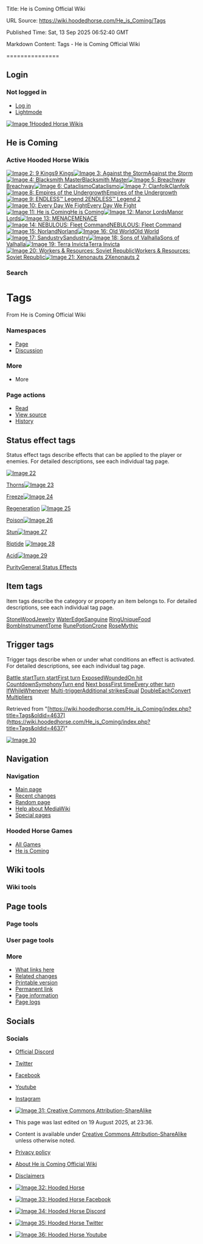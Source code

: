 Title: He is Coming Official Wiki

URL Source: https://wiki.hoodedhorse.com/He_is_Coming/Tags

Published Time: Sat, 13 Sep 2025 06:52:40 GMT

Markdown Content:
Tags - He is Coming Official Wiki

===============

Login
-----

### Not logged in

*   [Log in](https://wiki.hoodedhorse.com/He_is_Coming/index.php?title=Special:UserLogin&returnto=Tags "You are encouraged to log in; however, it is not mandatory [alt-shift-o]")
*   [Lightmode](https://wiki.hoodedhorse.com/He_is_Coming/Tags#)

[![Image 1](https://wiki.hoodedhorse.com/He_is_Coming/skins/MBHH/resources/images/HH_black_horse.png)Hooded Horse Wikis](https://wiki.hoodedhorse.com/He_is_Coming/Main_Page)

He is Coming
------------

### Active Hooded Horse Wikis

[![Image 2: 9 Kings](https://wiki.hoodedhorse.com/He_is_Coming/skins/MBHH/resources/images/game_icons/gi/9k.ico)9 Kings](https://wiki.hoodedhorse.com/9_Kings/)[![Image 3: Against the Storm](https://wiki.hoodedhorse.com/He_is_Coming/skins/MBHH/resources/images/game_icons/gi/ats.ico)Against the Storm](https://wiki.hoodedhorse.com/Against_the_Storm/)[![Image 4: Blacksmith Master](https://wiki.hoodedhorse.com/He_is_Coming/skins/MBHH/resources/images/game_icons/gi/bm.ico)Blacksmith Master](https://wiki.hoodedhorse.com/Blacksmith_Master)[![Image 5: Breachway](https://wiki.hoodedhorse.com/He_is_Coming/skins/MBHH/resources/images/game_icons/gi/bre.ico)Breachway](https://wiki.hoodedhorse.com/Breachway)[![Image 6: Cataclismo](https://wiki.hoodedhorse.com/He_is_Coming/skins/MBHH/resources/images/game_icons/gi/cata.ico)Cataclismo](https://wiki.hoodedhorse.com/Cataclismo)[![Image 7: Clanfolk](https://wiki.hoodedhorse.com/He_is_Coming/skins/MBHH/resources/images/game_icons/gi/clan.ico)Clanfolk](https://wiki.hoodedhorse.com/Clanfolk)[![Image 8: Empires of the Undergrowth](https://wiki.hoodedhorse.com/He_is_Coming/skins/MBHH/resources/images/game_icons/gi/eotu.ico)Empires of the Undergrowth](https://wiki.hoodedhorse.com/Empires_of_the_Undergrowth)[![Image 9: ENDLESS™ Legend 2](https://wiki.hoodedhorse.com/He_is_Coming/skins/MBHH/resources/images/game_icons/gi/el2.ico)ENDLESS™ Legend 2](https://wiki.hoodedhorse.com/ENDLESS_Legend_2)[![Image 10: Every Day We Fight](https://wiki.hoodedhorse.com/He_is_Coming/skins/MBHH/resources/images/game_icons/gi/edwf.ico)Every Day We Fight](https://wiki.hoodedhorse.com/Every_Day_We_Fight)[![Image 11: He is Coming](https://wiki.hoodedhorse.com/He_is_Coming/skins/MBHH/resources/images/game_icons/gi/hisc.ico)He is Coming](https://wiki.hoodedhorse.com/He_is_Coming)[![Image 12: Manor Lords](https://wiki.hoodedhorse.com/He_is_Coming/skins/MBHH/resources/images/game_icons/gi/ml.ico)Manor Lords](https://wiki.hoodedhorse.com/Manor_Lords)[![Image 13: MENACE](https://wiki.hoodedhorse.com/He_is_Coming/skins/MBHH/resources/images/game_icons/gi/men.ico)MENACE](https://wiki.hoodedhorse.com/MENACE)[![Image 14: NEBULOUS: Fleet Command](https://wiki.hoodedhorse.com/He_is_Coming/skins/MBHH/resources/images/game_icons/gi/neb.ico)NEBULOUS: Fleet Command](https://wiki.hoodedhorse.com/NEBULOUS_Fleet_Command)[![Image 15: Norland](https://wiki.hoodedhorse.com/He_is_Coming/skins/MBHH/resources/images/game_icons/gi/nor.ico)Norland](https://wiki.hoodedhorse.com/Norland)[![Image 16: Old World](https://wiki.hoodedhorse.com/He_is_Coming/skins/MBHH/resources/images/game_icons/gi/ow.ico)Old World](https://wiki.hoodedhorse.com/Old_World)[![Image 17: Sandustry](https://wiki.hoodedhorse.com/He_is_Coming/skins/MBHH/resources/images/game_icons/gi/san.ico)Sandustry](https://wiki.hoodedhorse.com/Sandustry/)[![Image 18: Sons of Valhalla](https://wiki.hoodedhorse.com/He_is_Coming/skins/MBHH/resources/images/game_icons/gi/sov.ico)Sons of Valhalla](https://wiki.hoodedhorse.com/Sons_of_Valhalla)[![Image 19: Terra Invicta](https://wiki.hoodedhorse.com/He_is_Coming/skins/MBHH/resources/images/game_icons/gi/ti.ico)Terra Invicta](https://wiki.hoodedhorse.com/Terra_Invicta/)[![Image 20: Workers & Resources: Soviet Republic](https://wiki.hoodedhorse.com/He_is_Coming/skins/MBHH/resources/images/game_icons/gi/wrsr.ico)Workers & Resources: Soviet Republic](https://wiki.hoodedhorse.com/Workers_Resources_Soviet_Republic)[![Image 21: Xenonauts 2](https://wiki.hoodedhorse.com/He_is_Coming/skins/MBHH/resources/images/game_icons/gi/x2.ico)Xenonauts 2](https://wiki.hoodedhorse.com/Xenonauts_2)

### Search

Tags
====

From He is Coming Official Wiki

### Namespaces

*   [Page](https://wiki.hoodedhorse.com/He_is_Coming/Tags "View the content page [alt-shift-c]")
*   [Discussion](https://wiki.hoodedhorse.com/He_is_Coming/index.php?title=Talk:Tags&action=edit&redlink=1 "Discussion about the content page (page does not exist) [alt-shift-t]")

### More

*   More

### Page actions

*   [Read](https://wiki.hoodedhorse.com/He_is_Coming/Tags)
*   [View source](https://wiki.hoodedhorse.com/He_is_Coming/index.php?title=Tags&action=edit "This page is protected.
You can view its source [alt-shift-e]")
*   [History](https://wiki.hoodedhorse.com/He_is_Coming/index.php?title=Tags&action=history "Past revisions of this page [alt-shift-h]")

Status effect tags
------------------

Status effect tags describe effects that can be applied to the player or enemies. For detailed descriptions, see each individual tag page.

[![Image 22](https://wiki.hoodedhorse.com/images/mbhh_hisc/9/92/Icon_thorns.png)](https://wiki.hoodedhorse.com/He_is_Coming/File:Icon_thorns.png)

[Thorns](https://wiki.hoodedhorse.com/He_is_Coming/Thorns "Thorns")[![Image 23](https://wiki.hoodedhorse.com/images/mbhh_hisc/2/20/Icon_freeze.png)](https://wiki.hoodedhorse.com/He_is_Coming/File:Icon_freeze.png)

[Freeze](https://wiki.hoodedhorse.com/He_is_Coming/Freeze "Freeze")[![Image 24](https://wiki.hoodedhorse.com/images/mbhh_hisc/3/36/Icon_regen.png)](https://wiki.hoodedhorse.com/He_is_Coming/File:Icon_regen.png)

[Regeneration](https://wiki.hoodedhorse.com/He_is_Coming/Regeneration "Regeneration")
[![Image 25](https://wiki.hoodedhorse.com/images/mbhh_hisc/5/52/Icon_poison.png)](https://wiki.hoodedhorse.com/He_is_Coming/File:Icon_poison.png)

[Poison](https://wiki.hoodedhorse.com/He_is_Coming/Poison "Poison")[![Image 26](https://wiki.hoodedhorse.com/images/mbhh_hisc/9/9f/Icon_stun.png)](https://wiki.hoodedhorse.com/He_is_Coming/File:Icon_stun.png)

[Stun](https://wiki.hoodedhorse.com/He_is_Coming/Stun "Stun")[![Image 27](https://wiki.hoodedhorse.com/images/mbhh_hisc/3/36/Icon_riptide.png)](https://wiki.hoodedhorse.com/He_is_Coming/File:Icon_riptide.png)

[Riptide](https://wiki.hoodedhorse.com/He_is_Coming/Riptide "Riptide")
[![Image 28](https://wiki.hoodedhorse.com/images/mbhh_hisc/5/5c/Icon_acid.png)](https://wiki.hoodedhorse.com/He_is_Coming/File:Icon_acid.png)

[Acid](https://wiki.hoodedhorse.com/He_is_Coming/Acid "Acid")[![Image 29](https://wiki.hoodedhorse.com/images/mbhh_hisc/5/58/Icon_purity.png)](https://wiki.hoodedhorse.com/He_is_Coming/File:Icon_purity.png)

[Purity](https://wiki.hoodedhorse.com/He_is_Coming/Purity "Purity")[General Status Effects](https://wiki.hoodedhorse.com/He_is_Coming/Status "Status")

Item tags
---------

Item tags describe the category or property an item belongs to. For detailed descriptions, see each individual tag page.

[Stone](https://wiki.hoodedhorse.com/He_is_Coming/Stone "Stone")[Wood](https://wiki.hoodedhorse.com/He_is_Coming/Wood "Wood")[Jewelry](https://wiki.hoodedhorse.com/He_is_Coming/Jewelry "Jewelry")
[Water](https://wiki.hoodedhorse.com/He_is_Coming/Water "Water")[Edge](https://wiki.hoodedhorse.com/He_is_Coming/Forge_Upgrades "Forge Upgrades")[Sanguine](https://wiki.hoodedhorse.com/He_is_Coming/Sanguine "Sanguine")
[Ring](https://wiki.hoodedhorse.com/He_is_Coming/Ring "Ring")[Unique](https://wiki.hoodedhorse.com/He_is_Coming/Unique "Unique")[Food](https://wiki.hoodedhorse.com/He_is_Coming/Food "Food")
[Bomb](https://wiki.hoodedhorse.com/He_is_Coming/Bomb "Bomb")[Instrument](https://wiki.hoodedhorse.com/He_is_Coming/Symphony "Symphony")[Tome](https://wiki.hoodedhorse.com/He_is_Coming/Tome "Tome")
[Rune](https://wiki.hoodedhorse.com/He_is_Coming/Rune "Rune")[Potion](https://wiki.hoodedhorse.com/He_is_Coming/Potion "Potion")[Crone](https://wiki.hoodedhorse.com/He_is_Coming/Crone "Crone")
[Rose](https://wiki.hoodedhorse.com/He_is_Coming/Rose "Rose")[Mythic](https://wiki.hoodedhorse.com/He_is_Coming/Mythic "Mythic")

Trigger tags
------------

Trigger tags describe when or under what conditions an effect is activated. For detailed descriptions, see each individual tag page.

[Battle start](https://wiki.hoodedhorse.com/He_is_Coming/Battle_start "Battle start")[Turn start](https://wiki.hoodedhorse.com/He_is_Coming/Turn_start "Turn start")[First turn](https://wiki.hoodedhorse.com/He_is_Coming/First_turn "First turn")
[Exposed](https://wiki.hoodedhorse.com/He_is_Coming/Exposed "Exposed")[Wounded](https://wiki.hoodedhorse.com/He_is_Coming/Wounded "Wounded")[On hit](https://wiki.hoodedhorse.com/He_is_Coming/On_hit "On hit")
[Countdown](https://wiki.hoodedhorse.com/He_is_Coming/Countdown "Countdown")[Symphony](https://wiki.hoodedhorse.com/He_is_Coming/Symphony "Symphony")[Turn end](https://wiki.hoodedhorse.com/He_is_Coming/Turn_end "Turn end")
[Next boss](https://wiki.hoodedhorse.com/He_is_Coming/Next_boss "Next boss")[First time](https://wiki.hoodedhorse.com/He_is_Coming/First_time "First time")[Every other turn](https://wiki.hoodedhorse.com/He_is_Coming/Every_other_turn "Every other turn")
[If](https://wiki.hoodedhorse.com/He_is_Coming/If "If")[While](https://wiki.hoodedhorse.com/He_is_Coming/While "While")[Whenever](https://wiki.hoodedhorse.com/He_is_Coming/Whenever "Whenever")
[Multi-trigger](https://wiki.hoodedhorse.com/He_is_Coming/Multi-trigger "Multi-trigger")[Additional strikes](https://wiki.hoodedhorse.com/He_is_Coming/Additional_strikes "Additional strikes")[Equal](https://wiki.hoodedhorse.com/He_is_Coming/Equal "Equal")
[Double](https://wiki.hoodedhorse.com/He_is_Coming/Double "Double")[Each](https://wiki.hoodedhorse.com/He_is_Coming/Each "Each")[Convert](https://wiki.hoodedhorse.com/He_is_Coming/Convert "Convert")
[Multipliers](https://wiki.hoodedhorse.com/He_is_Coming/Multipliers "Multipliers")

 Retrieved from "[https://wiki.hoodedhorse.com/He_is_Coming/index.php?title=Tags&oldid=4637](https://wiki.hoodedhorse.com/He_is_Coming/index.php?title=Tags&oldid=4637)"

[![Image 30](https://wiki.hoodedhorse.com/He_is_Coming/skins/MBHH/resources/images/game_logos/He_is_Coming.png)](https://wiki.hoodedhorse.com/He_is_Coming/Main_Page "Visit the main page")

Navigation
----------

### Navigation

*   [Main page](https://wiki.hoodedhorse.com/He_is_Coming/Main_Page "Visit the main page [alt-shift-z]")
*   [Recent changes](https://wiki.hoodedhorse.com/He_is_Coming/Special:RecentChanges "A list of recent changes in the wiki [alt-shift-r]")
*   [Random page](https://wiki.hoodedhorse.com/He_is_Coming/Special:Random "Load a random page [alt-shift-x]")
*   [Help about MediaWiki](https://www.mediawiki.org/wiki/Special:MyLanguage/Help:Contents)
*   [Special pages](https://wiki.hoodedhorse.com/He_is_Coming/Special:SpecialPages)

### Hooded Horse Games

*   [All Games](https://store.steampowered.com/publisher/HoodedHorse)
*   [He is Coming](https://store.steampowered.com/app/2824490/He_is_Coming/)

Wiki tools
----------

### Wiki tools

Page tools
----------

### Page tools

### User page tools

### More

*   [What links here](https://wiki.hoodedhorse.com/He_is_Coming/Special:WhatLinksHere/Tags "A list of all wiki pages that link here [alt-shift-j]")
*   [Related changes](https://wiki.hoodedhorse.com/He_is_Coming/Special:RecentChangesLinked/Tags "Recent changes in pages linked from this page [alt-shift-k]")
*   [Printable version](javascript:print(); "Printable version of this page [alt-shift-p]")
*   [Permanent link](https://wiki.hoodedhorse.com/He_is_Coming/index.php?title=Tags&oldid=4637 "Permanent link to this revision of this page")
*   [Page information](https://wiki.hoodedhorse.com/He_is_Coming/index.php?title=Tags&action=info "More information about this page")
*   [Page logs](https://wiki.hoodedhorse.com/He_is_Coming/index.php?title=Special:Log&page=Tags)

Socials
-------

### Socials

*   [Official Discord](https://discord.com/invite/w6rDh4gRPN)
*   [Twitter](https://www.reddit.com/r/HoodedHorse/)
*   [Facebook](https://www.facebook.com/HoodedHorse)
*   [Youtube](https://www.youtube.com/HoodedHorse)
*   [Instagram](https://www.instagram.com/hoodedhorseinc/)

*   [![Image 31: Creative Commons Attribution-ShareAlike](https://wiki.hoodedhorse.com/He_is_Coming/resources/assets/licenses/cc-by-sa.png)](https://creativecommons.org/licenses/by-sa/4.0/)

*    This page was last edited on 19 August 2025, at 23:36.
*   Content is available under [Creative Commons Attribution-ShareAlike](https://creativecommons.org/licenses/by-sa/4.0/) unless otherwise noted.

*   [Privacy policy](https://wiki.hoodedhorse.com/He_is_Coming/He_is_Coming_Official_Wiki:Privacy_policy)
*   [About He is Coming Official Wiki](https://wiki.hoodedhorse.com/He_is_Coming/He_is_Coming_Official_Wiki:About)
*   [Disclaimers](https://wiki.hoodedhorse.com/He_is_Coming/He_is_Coming_Official_Wiki:General_disclaimer)
*   [![Image 32: Hooded Horse](https://wiki.hoodedhorse.com/Manor_Lords/skins/MBHH/resources/images/HH_Flat_white.png)](https://wiki.hoodedhorse.com/)
*   [![Image 33: Hooded Horse Facebook](https://wiki.hoodedhorse.com/Manor_Lords/skins/MBHH/resources/images/fb_icon.png)](https://www.facebook.com/HoodedHorse)
*   [![Image 34: Hooded Horse Discord](https://wiki.hoodedhorse.com/Manor_Lords/skins/MBHH/resources/images/discord_icon.png)](https://discord.gg/hoodedhorse)
*   [![Image 35: Hooded Horse Twitter](https://wiki.hoodedhorse.com/Manor_Lords/skins/MBHH/resources/images/twitter_icon.png)](https://twitter.com/HoodedHorseInc)
*   [![Image 36: Hooded Horse Youtube](https://wiki.hoodedhorse.com/Manor_Lords/skins/MBHH/resources/images/yt_icon.png)](https://www.youtube.com/HoodedHorse)
